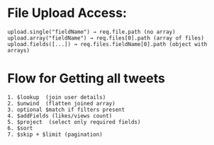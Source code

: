 #  File Upload Access:

    upload.single("fieldName") → req.file.path (no array)
    upload.array("fieldName") → req.files[0].path (array of files)
    upload.fields([...]) → req.files.fieldName[0].path (object with arrays)

# Flow for Getting all tweets
    1. $lookup  (join user details)
    2. $unwind  (flatten joined array)
    3. optional $match if filters present
    4. $addFields (likes/views count)
    5. $project  (select only required fields)
    6. $sort
    7. $skip + $limit (pagination)

